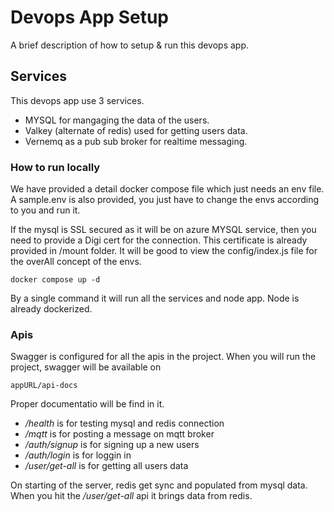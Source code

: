 

# Devops App Setup 

A brief description of how to setup & run this devops app.

## Services

This devops app use 3 services. 


- MYSQL for mangaging the data of the users.
- Valkey (alternate of redis) used for getting users data.
- Vernemq as a pub sub broker for realtime messaging.  

### How to run locally

We have provided a detail docker compose file which just needs an env file. A sample.env is also provided, you just have to change the envs according to you and run it. 

If the mysql is SSL secured as it will be on azure MYSQL service, then you need to provide a Digi cert for the connection. This certificate is already provided in /mount folder. It will be good to view the config/index.js file for the overAll concept of the envs. 

```
docker compose up -d
```

By a single command it will run all the services and node app. Node is already dockerized.

### Apis

Swagger is configured for all the apis in the project. When you will run the project, swagger will be available on 
```
appURL/api-docs
```
Proper documentatio will be find in it. 

- */health* is for testing mysql and redis connection
- */mqtt* is for posting a message on mqtt broker
- */auth/signup* is for signing up a new users
- */auth/login* is for loggin in
- */user/get-all* is for getting all users data 

On starting of the server, redis get sync and populated from mysql data. When you hit the */user/get-all* api it brings data from redis. 

